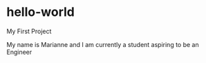 # hello-world
My First Project 

My name is Marianne
and I am currently a student aspiring to be an Engineer
